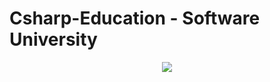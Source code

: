 # Csharp-Education - Software University
<center><img src="https://i.imgur.com/Fv12iqH.png"></img></center>
